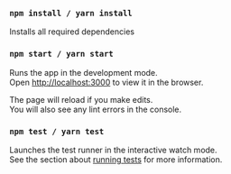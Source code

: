 ### `npm install / yarn install`

Installs all required dependencies

### `npm start / yarn start`

Runs the app in the development mode.<br>
Open [http://localhost:3000](http://localhost:3000) to view it in the browser.

The page will reload if you make edits.<br>
You will also see any lint errors in the console.

### `npm test / yarn test`

Launches the test runner in the interactive watch mode.<br>
See the section about [running tests](#running-tests) for more information.
